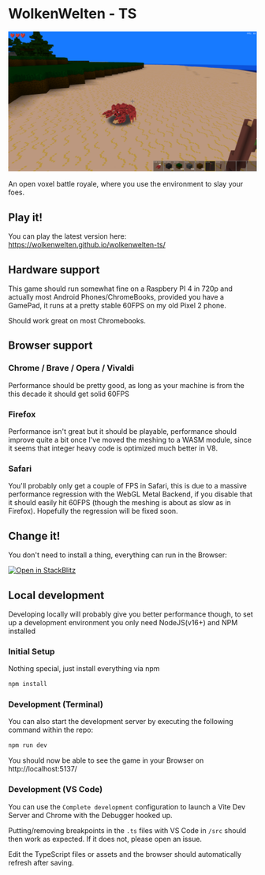 # WolkenWelten - TS

![Have a screenshot](https://github.com/wolkenwelten/wolkenwelten-screenshots/raw/main/2023-02-13.png)

An open voxel battle royale, where you use the environment to slay your foes.

## Play it!
You can play the latest version here: https://wolkenwelten.github.io/wolkenwelten-ts/

## Hardware support
This game should run somewhat fine on a Raspbery PI 4 in 720p and actually most Android Phones/ChromeBooks, provided you have a GamePad, it runs at a pretty stable 60FPS on my old Pixel 2 phone.

Should work great on most Chromebooks.

## Browser support

### Chrome / Brave / Opera / Vivaldi
Performance should be pretty good, as long as your machine is from the this decade it should get solid 60FPS

### Firefox
Performance isn't great but it should be playable, performance should improve quite a bit once I've moved the meshing to a WASM module, since it seems that integer heavy code is optimized much better in V8.

### Safari
You'll probably only get a couple of FPS in Safari, this is due to a massive performance regression with the WebGL Metal Backend, if you disable that it should easily hit 60FPS (though the meshing is about as slow as in Firefox). Hopefully the regression will be fixed soon.

## Change it!
You don't need to install a thing, everything can run in the Browser:

[![Open in StackBlitz](https://developer.stackblitz.com/img/open_in_stackblitz.svg)](https://stackblitz.com/github/wolkenwelten/wolkenwelten-ts)

## Local development
Developing locally will probably give you better performance though, to set up a development environment you only need NodeJS(v16+) and NPM installed

### Initial Setup
Nothing special, just install everything via npm
```bash
npm install
```

### Development (Terminal)
You can also start the development server by executing the following command within the repo:
```bash
npm run dev
```
You should now be able to see the game in your Browser on http://localhost:5137/


### Development (VS Code)
You can use the `Complete development` configuration to launch a Vite Dev Server and Chrome with the Debugger hooked up.

Putting/removing breakpoints in the `.ts` files with VS Code in `/src` should then work as expected.
If it does not, please open an issue.

Edit the TypeScript files or assets and the browser should automatically refresh after saving.
